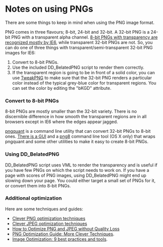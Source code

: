 # Notes on using PNGs
There are some things to keep in mind when using the PNG image format.

PNG comes in three flavours; 8-bit, 24-bit and 32-bit. A 32-bit PNG is a 24-bit PNG with a transparent alpha channel. [8-bit PNGs with transparency are recognized mostly by IE6](http://www.sitepoint.com/png8-the-clear-winner/ "PNG8 - The Clear Winner"), while transparent 32-bit PNGs are not. So, you can do one of three things with transparent/semi-transparent 32-bit PNG images for IE6:

1. Convert to 8-bit PNGs.
2. Use the included DD_BelatedPNG script to render them correctly.
3. If the transparent region is going to be in front of a solid color, you can use [TweakPNG](http://entropymine.com/jason/tweakpng/) to make sure that the 32-bit PNG renders a particular color instead of the typical grey-blue color for transparent regions. You can set the color by editing the "bKGD" attribute.

### Convert to 8-bit PNGs

8-bit PNGs are mostly smaller than the 32-bit variety. There is no discernible difference in how smooth the transparent regions are in all browsers except in IE6 where the edges appear jagged.

[pngquant](http://www.libpng.org/pub/png/apps/pngquant.html) is a command line utility that can convert 32-bit PNGs to 8-bit ones. [There is a GUI](http://pngmini.com) and a [png8](https://github.com/perifer/png8) command line tool (OS X only) that wraps pngquant and some other utilities to make it easy to create 8-bit PNGs.

### Using DD_BelatedPNG

DD_BelatedPNG script uses VML to render the transparency and is useful if you have few PNGs on which the script needs to work on. If you have a page with scores of PNG images, using DD_BelatedPNG might end up slowing down your page. You could either target a small set of PNGs for it, or convert them into 8-bit PNGs.

### Additional optimization
Here are some techniques and guides:

 * [Clever PNG optimization techniques](http://www.smashingmagazine.com/2009/07/15/clever-png-optimization-techniques/)
 * [Clever JPEG optimization techniques](http://www.smashingmagazine.com/2009/07/01/clever-jpeg-optimization-techniques/)
 * [How to Optimize PNG and JPEG without Quality Loss](http://www.splashnology.com/article/how-to-optimize-png-and-jpeg-without-quality-loss-part-1/2071/)
 * [PNG Optimization Guide: More Clever Techniques](http://www.smashingmagazine.com/2009/07/25/png-optimization-guide-more-clever-techniques/).
 * [Image Optimization: 9 best practices and tools](http://www.slideshare.net/stoyan/image-optimization-for-the-web-at-phpworks-presentation).
